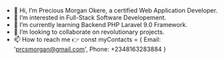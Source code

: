 - 👋 Hi, I’m Precious Morgan Okere, a certified Web Application Developer.
- 👀 I’m interested in Full-Stack Software Developement.
- 🌱 I’m currently learning Backend PHP Laravel 9.0 Framework.
- 💞️ I’m looking to collaborate on revolutionary projects.
- 📫 How to reach me 👉 const myContacts = { Email: 'prcsmorgan@gmail.com', Phone: +2348163283884 }

<!---
realmorgan/realmorgan is a ✨ special ✨ repository because its `README.md` (this file) appears on your GitHub profile.
You can click the Preview link to take a look at your changes.
--->
